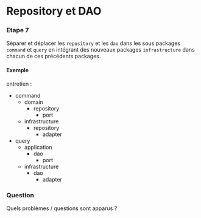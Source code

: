 # Repository et DAO

### Etape 7

Séparer et déplacer les `repository` et les `dao` dans les sous packages `command` et `query` en intégrant des nouveaux
packages `infrastructure` dans chacun de ces précédents packages.

#### Exemple

entretien :

- command
  - domain
    - repository
      - port
  - infrastructure
    - repository
      - adapter
- query
  - application
    - dao
      - port
  - infrastructure
    - dao
      - adapter

### Question

Quels problèmes / questions sont apparus ?
